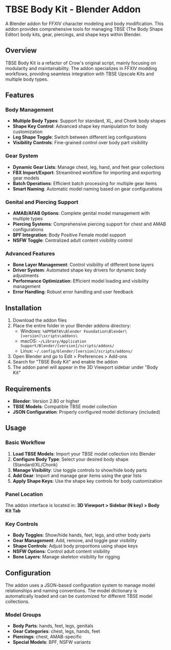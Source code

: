 # TBSE Body Kit - Blender Addon

A Blender addon for FFXIV character modeling and body modification. This addon provides comprehensive tools for managing TBSE (The Body Shape Editor) body kits, gear, piercings, and shape keys within Blender.

## Overview

TBSE Body Kit is a refactor of Crow's original script, mainly focusing on modularity and maintainability. The addon specializes in FFXIV modding workflows, providing seamless integration with TBSE Upscale Kits and multiple body types.

## Features

### Body Management
- **Multiple Body Types**: Support for standard, XL, and Chonk body shapes
- **Shape Key Control**: Advanced shape key manipulation for body customization
- **Leg Shape Toggle**: Switch between different leg configurations
- **Visibility Controls**: Fine-grained control over body part visibility

### Gear System
- **Dynamic Gear Lists**: Manage chest, leg, hand, and feet gear collections
- **FBX Import/Export**: Streamlined workflow for importing and exporting gear models
- **Batch Operations**: Efficient batch processing for multiple gear items
- **Smart Naming**: Automatic model naming based on gear configurations

### Genital and Piercing Support
- **AMAB/AFAB Options**: Complete genital model management with multiple types
- **Piercing Systems**: Comprehensive piercing support for chest and AMAB configurations
- **BPF Integration**: Body Positive Female model support
- **NSFW Toggle**: Centralized adult content visibility control

### Advanced Features
- **Bone Layer Management**: Control visibility of different bone layers
- **Driver System**: Automated shape key drivers for dynamic body adjustments
- **Performance Optimization**: Efficient model loading and visibility management
- **Error Handling**: Robust error handling and user feedback

## Installation

1. Download the addon files
2. Place the entire folder in your Blender addons directory:
   - Windows: `%APPDATA%\Blender Foundation\Blender\[version]\scripts\addons\`
   - macOS: `~/Library/Application Support/Blender/[version]/scripts/addons/`
   - Linux: `~/.config/blender/[version]/scripts/addons/`
3. Open Blender and go to Edit > Preferences > Add-ons
4. Search for "TBSE Body Kit" and enable the addon
5. The addon panel will appear in the 3D Viewport sidebar under "Body Kit"

## Requirements

- **Blender**: Version 2.80 or higher
- **TBSE Models**: Compatible TBSE model collection
- **JSON Configuration**: Properly configured model dictionary (included)

## Usage

### Basic Workflow

1. **Load TBSE Models**: Import your TBSE model collection into Blender
2. **Configure Body Type**: Select your desired body shape (Standard/XL/Chonk)
3. **Manage Visibility**: Use toggle controls to show/hide body parts
4. **Add Gear**: Import and manage gear items using the gear lists
5. **Apply Shape Keys**: Use the shape key controls for body customization

### Panel Location

The addon interface is located in:
**3D Viewport > Sidebar (N key) > Body Kit Tab**

### Key Controls

- **Body Toggles**: Show/hide hands, feet, legs, and other body parts
- **Gear Management**: Add, remove, and toggle gear visibility
- **Shape Controls**: Adjust body proportions using shape keys
- **NSFW Options**: Control adult content visibility
- **Bone Layers**: Manage skeleton visibility for rigging

## Configuration

The addon uses a JSON-based configuration system to manage model relationships and naming conventions. The model dictionary is automatically loaded and can be customized for different TBSE model collections.

### Model Groups

- **Body Parts**: hands, feet, legs, genitals
- **Gear Categories**: chest, legs, hands, feet
- **Piercings**: chest, AMAB-specific
- **Special Models**: BPF, NSFW variants